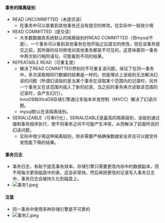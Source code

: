 #### 事务的隔离级别

- READ UNCOMMITTED（未提交读）
    - 在事务中可以查看到其他事务还没有提交的修改，在实际中一般很少用
- READ COMMITTED（提交读）
    - 大多数数据库系统默认的隔离级别时READ
      COMMITTED（但mysql不是），一个事务可以看到其他事务在他开始之后提交的修改，但在该事务提交之前，其所做的任何修改对其他事务都是不可见的，这意味着同一事务中两次执行相同语句，可能看到不同的结果。
- REPEATABLE READ（可重复度）
    - 解决了READ
      COMMITTED界别的不可重复读问题，保证了在同一事务中，多次读取相同行数据的结果是一样的。但是理论上该级别无法解决幻读的问题（所谓幻读指的是当某个事务在读取某个范围内的记录时，另外一个事务又在该范围内插入了新的纪录，当之前的事务再次读取该范围的记录时，会产生幻行）。  
      InnoDB和XtraDB存储引擎通过多版本并发控制（MVCC）解决了幻读问题。
    - mysql默认在该隔离级别。
- SERIALIZABLE（可串行化），SERIALIZABLE是最高的隔离级别，该级别通过强制事务按序执行，使不同事务之间不可能产生冲突，从而解决了前面所说的幻读问题，
    - 实际中很少用这种隔离级别，除非需要严格确保数据安全并且可以接受并发性能下降的结果。

#### 事务日志

- 事务日志，有助于提高事务效率。存储引擎只需要更改内存中的数据副本，而不用每次更改磁盘中的表，这会非常快。然后再把更改的记录写入事务日志中，事务日志会被持久化到磁盘上。
- ![事务1.jpeg](..%2Fstatic%2Fimages%2F%E4%BA%8B%E5%8A%A11.jpeg)

#### 注意

- 同一事务中使用多种存储引擎是不可靠的
- ![事务2.jpeg](..%2Fstatic%2Fimages%2F%E4%BA%8B%E5%8A%A12.jpeg)
